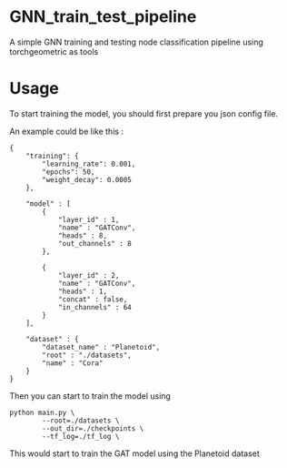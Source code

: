 # GNN_train_test_pipeline
A simple GNN training and testing node classification pipeline using torchgeometric as tools

# Usage

To start training the model, you should first prepare you json config file.

An example could be like this : 

```
{
    "training": {
        "learning_rate": 0.001,
        "epochs": 50,
        "weight_decay": 0.0005
    },

    "model" : [
        {
            "layer_id" : 1,
            "name" : "GATConv",
            "heads" : 8,
            "out_channels" : 8
        },

        {
            "layer_id" : 2,
            "name" : "GATConv",
            "heads" : 1,
            "concat" : false,
            "in_channels" : 64
        }
    ],

    "dataset" : {
        "dataset_name" : "Planetoid",
        "root" : "./datasets",
        "name" : "Cora"
    }
}
```

Then you can start to train the model using

```
python main.py \
        --root=./datasets \
        --out_dir=./checkpoints \
        --tf_log=./tf_log \
```

This would start to train the GAT model using the Planetoid dataset
